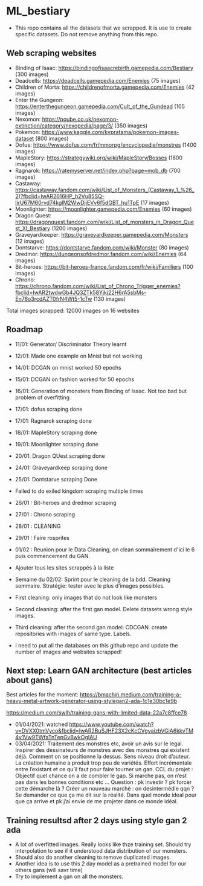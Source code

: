 # ML_bestiary

* This repo contains all the datasets that we scrapped. It is use to create specific datasets. Do not remove anything from this repo.

## Web scraping websites

* Binding of Isaac: https://bindingofisaacrebirth.gamepedia.com/Bestiary (300 images)
* Deadcells: https://deadcells.gamepedia.com/Enemies (75 images)
* Children of Morta: https://childrenofmorta.gamepedia.com/Enemies (42 images)
* Enter the Gungeon: https://enterthegungeon.gamepedia.com/Cult_of_the_Gundead (105 images)
* Nexomon: https://pqube.co.uk/nexomon-extinction/category/nexopedia/page/3/ (350 images)
* Pokemon: https://www.kaggle.com/kvpratama/pokemon-images-dataset  (800 images)
* Dofus: https://www.dofus.com/fr/mmorpg/encyclopedie/monstres (1400 images)
* MapleStory: https://strategywiki.org/wiki/MapleStory/Bosses (1800 images)
* Ragnarok: https://ratemyserver.net/index.php?page=mob_db (700 images)
* Castaway: https://castaway.fandom.com/wiki/List_of_Monsters_(Castaway_1_%26_2)?fbclid=IwAR2616HP_h2Vu85SQ-lirU67M60rvd74kglM2WwDjiEVv6f5dGBT_hu1TpE (17 images)
* Moonlighter: https://moonlighter.gamepedia.com/Enemies (60 images)
* Dragon Quest: https://dragonquest.fandom.com/wiki/List_of_monsters_in_Dragon_Quest_XI_Bestiary (1200 images)
* Graveyardkeeper: https://graveyardkeeper.gamepedia.com/Monsters (12 images)
* Dontstarve: https://dontstarve.fandom.com/wiki/Monster (80 images)
* Dredmor: https://dungeonsofdredmor.fandom.com/wiki/Enemies (64 images)
* Bit-heroes: https://bit-heroes-france.fandom.com/fr/wiki/Familiers (100 images)
* Chrono: https://chrono.fandom.com/wiki/List_of_Chrono_Trigger_enemies?fbclid=IwAR2twdwGb4JQ3ZTk58Yjkj22H6rA5sbMs-En76o3rcdAZT0frN4Wt5-1cTw (130 images)

Total images scrapped: 12000 images on 16 websites

## Roadmap

* 11/01: Generator/ Discriminator Theory learnt
* 12/01: Made one example on Mnist but not working
* 14/01: DCGAN on mnist worked 50 epochs
* 15/01: DCGAN on fashion worked for 50 epochs
* 16/01: Generation of monsters from Binding of Isaac. Not too bad but problem of overfitting
* 17/01: dofus scraping done
* 17/01: Ragnarok scraping done
* 18/01: MapleStory scraping done
* 19/01: Moonlighter scraping done
* 20/01: Dragon QUest scraping done
* 24/01: Graveyardkeep scraping done
* 25/01: Dontstarve scraping Done
* Failed to do exiled kingdom scraping multiple times
* 26/01 : Bit-heroes and dredmor scraping
* 27/01 : Chrono scraping
* 28/01 : CLEANING



* 29/01 : Faire rosprites
* 01/02 : Reunion pour le Data Cleaning, on clean sommairement d'ici le 6 puis commencement du GAN.
* Ajouter tous les sites scrappés à la liste

* Semaine du 02/02: Sprint pour le cleaning de la bdd. Cleaning sommaire. Stratégie: tester avec le plus d'images possibles.
* First cleaning: only images that do not look like monsters
* Second cleaning: after the first gan model. Delete datasets wrong style images.
* Third cleaning: after the second gan model: CDCGAN. create repositories with images of same type. Labels.

* I need to put all the databases on this github repo and update the number of images and websites scrapped!

## Next step: Learn GAN architecture (best articles about gans)

Best articles for the moment: 
https://bmachin.medium.com/training-a-heavy-metal-artwork-generator-using-stylegan2-ada-1c1e30bc1e9b

https://medium.com/swlh/training-gans-with-limited-data-22a7c8ffce78

* 01/04/2021: watched https://www.youtube.com/watch?v=DVXX0tmVyco&fbclid=IwAR2BuSJHF23X2cKcCVgvaizbVGiA6kkvTM4v1Vw9TWfaTnTepGv8wkOgIAU
* 03/04/2021: Traitement des monstres etc, avoir un avis sur le legal. 
Inspirer des dessinateurs de monstres avec des monstres qui existent déjà. Comment on se positionne la dessus. Sens niveau droit d’auteur. 
La création humaine a produit trop peu de variétés. Effort incrémentale entre l’existant et ce qu’il faut pour faire tourner un gan.
CCL du projet : Objectif quel chance on a de combler le gap. Si marche pas, on n’est pas dans les bonnes conditions etc …
Question : pk investir ? pk forcer cette démarche là ? Créer un  nouveau marché : on desintermédie qqn ?
Se demander ce que ça me dit sur la réalité. Dans quel monde ideal pour que ça arrive et pk j’ai envie de me projeter dans ce monde idéal.


## Training resultsd after 2 days using style gan 2 ada

* A lot of overfitted images. Really looks like thze training set. Should try interpolation to see if it understood data distribution of our monsters.
* Should also do another cleaning to remove duplicated images.
* Another idea is to use this 2 day model as a pretrained model for our others gans (will savr time)
* Try to implement a gan on all the monsters.



